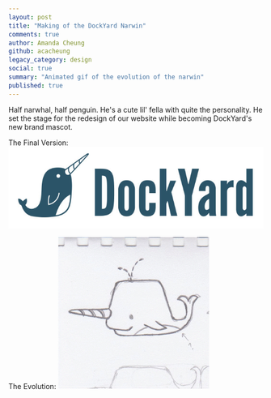 ```yaml
---
layout: post
title: "Making of the DockYard Narwin"
comments: true
author: Amanda Cheung
github: acacheung
legacy_category: design
social: true
summary: "Animated gif of the evolution of the narwin"
published: true
---
```


Half narwhal, half penguin. He's a cute lil' fella with quite the personality. He set the stage for the redesign of our website while becoming DockYard's new brand mascot.

The Final Version:
![DockYard](/images/narwin.jpg)

The Evolution:
![DockYard Narwin](/images/narwin.gif)